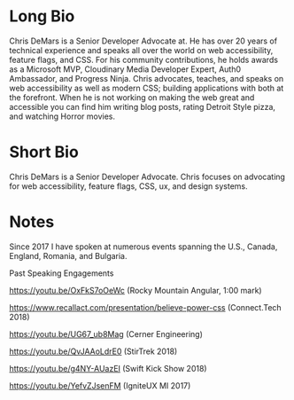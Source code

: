 # Long Bio
Chris DeMars is a Senior Developer Advocate at. He has over 20 years of technical experience and speaks all over the world on web accessibility, feature flags, and CSS. For his community contributions, he holds awards as a Microsoft MVP, Cloudinary Media Developer Expert, Auth0 Ambassador, and Progress Ninja. Chris advocates, teaches, and speaks on web accessibility as well as modern CSS; building applications with both at the forefront. When he is not working on making the web great and accessible you can find him writing blog posts, rating Detroit Style pizza, and watching Horror movies.

# Short Bio
Chris DeMars is a Senior Developer Advocate. Chris focuses on advocating for web accessibility, feature flags, CSS, ux, and design systems.

# Notes
Since 2017 I have spoken at numerous events spanning the U.S., Canada, England, Romania, and Bulgaria.

Past Speaking Engagements

https://youtu.be/OxFkS7oOeWc (Rocky Mountain Angular, 1:00 mark)

https://www.recallact.com/presentation/believe-power-css (Connect.Tech 2018)

https://youtu.be/UG67_ub8Mag (Cerner Engineering)

https://youtu.be/QvJAAoLdrE0 (StirTrek 2018)

https://youtu.be/g4NY-AUazEI (Swift Kick Show 2018)

https://youtu.be/YefvZJsenFM (IgniteUX MI 2017)
